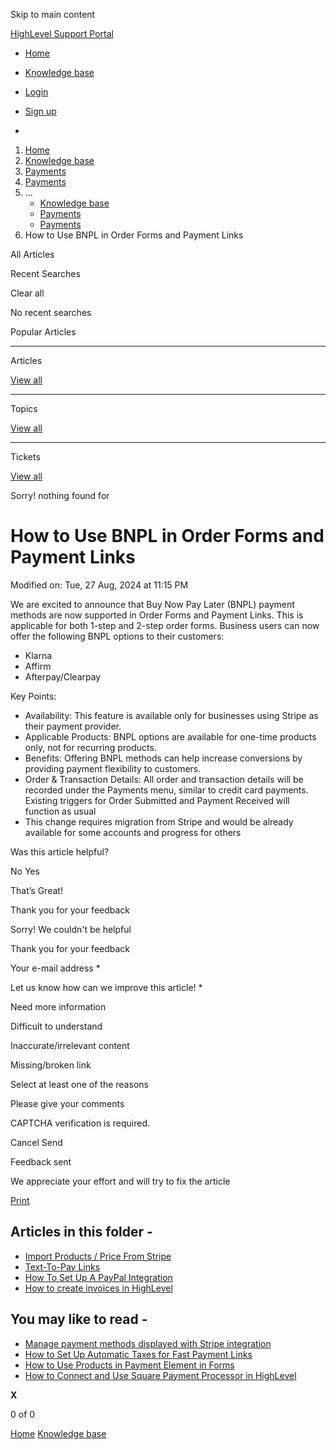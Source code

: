 Skip to main content

[ HighLevel Support Portal ](https://help.gohighlevel.com)

  * [ Home ](/support/home)
  * [ Knowledge base ](/support/solutions)

  * [Login](/support/login)
  * [Sign up](/support/signup)
  * 

  1. [Home](/support/home)
  2. [Knowledge base](/support/solutions)
  3. [Payments](/support/solutions/155000000067)
  4. [Payments](/support/solutions/folders/48000682654)
  5. ... 
     * [Knowledge base](/support/solutions)
     * [Payments](/support/solutions/155000000067)
     * [Payments](/support/solutions/folders/48000682654)
  6. How to Use BNPL in Order Forms and Payment Links

All  Articles 

Recent Searches

Clear all

No recent searches

Popular Articles

* * *

Articles

[View all](/support/search/solutions)

* * *

Topics

[View all](/support/search/topics)

* * *

Tickets

[View all](/support/search/tickets)

Sorry! nothing found for   

# How to Use BNPL in Order Forms and Payment Links

Modified on: Tue, 27 Aug, 2024 at 11:15 PM

We are excited to announce that Buy Now Pay Later (BNPL) payment methods are now supported in Order Forms and Payment Links. This is applicable for both 1-step and 2-step order forms. Business users can now offer the following BNPL options to their customers:

  * Klarna
  * Affirm
  * Afterpay/Clearpay

Key Points:

  * Availability: This feature is available only for businesses using Stripe as their payment provider.
  * Applicable Products: BNPL options are available for one-time products only, not for recurring products.
  * Benefits: Offering BNPL methods can help increase conversions by providing payment flexibility to customers.
  * Order & Transaction Details: All order and transaction details will be recorded under the Payments menu, similar to credit card payments. Existing triggers for Order Submitted and Payment Received will function as usual
  * This change requires migration from Stripe and would be already available for some accounts and progress for others

[](https://help.gohighlevel.com/support/solutions/articles/155000002377-manage-payment-methods-displayed-with-stripe-integration)

Was this article helpful?

No  Yes 

That’s Great!

Thank you for your feedback

Sorry! We couldn't be helpful

Thank you for your feedback

Your e-mail address *

Let us know how can we improve this article! *

Need more information 

Difficult to understand 

Inaccurate/irrelevant content 

Missing/broken link 

Select at least one of the reasons 

Please give your comments 

CAPTCHA verification is required. 

Cancel  Send 

Feedback sent

We appreciate your effort and will try to fix the article

[Print](javascript:print\(\))

## Articles in this folder -

  * [Import Products / Price From Stripe](/support/solutions/articles/48001202184-import-products-price-from-stripe)
  * [Text-To-Pay Links](/support/solutions/articles/48001202185-text-to-pay-links)
  * [How To Set Up A PayPal Integration](/support/solutions/articles/48001204158-how-to-set-up-a-paypal-integration)
  * [How to create invoices in HighLevel](/support/solutions/articles/48001208702-how-to-create-invoices-in-highlevel)

## You may like to read -

  * [Manage payment methods displayed with Stripe integration](/support/solutions/articles/155000002377-manage-payment-methods-displayed-with-stripe-integration)
  * [How to Set Up Automatic Taxes for Fast Payment Links](/support/solutions/articles/155000003070-how-to-set-up-automatic-taxes-for-fast-payment-links)
  * [How to Use Products in Payment Element in Forms](/support/solutions/articles/155000002546-how-to-use-products-in-payment-element-in-forms)
  * [How to Connect and Use Square Payment Processor in HighLevel](/support/solutions/articles/155000003314-how-to-connect-and-use-square-payment-processor-in-highlevel)

**X**

0 of 0 []()

[Home](/support/home) [Knowledge base](/support/solutions)
